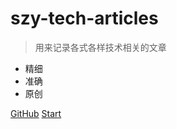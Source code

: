 <!--![logo](_media/icon.svg)-->

# **szy-tech-articles**

> 用来记录各式各样技术相关的文章

- 精细
- 准确
- 原创


[GitHub](https://github.com/szy0syz/szy-tech-articles)
[Start](#szy-tech-articles)